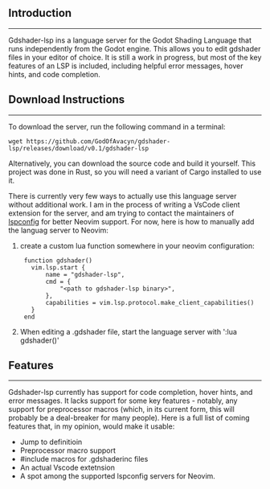 ## Introduction
---
Gdshader-lsp ins a language server for the Godot Shading Language that runs independently from the Godot engine. This allows you to edit gdshader files in your editor of choice. It is still a work in progress, but most of the key features of an LSP is included, including helpful error messages, hover hints, and code completion.
## Download Instructions
---
To download the server, run the following command in a terminal:
```
wget https://github.com/GodOfAvacyn/gdshader-lsp/releases/download/v0.1/gdshader-lsp
```
Alternatively, you can download the source code and build it yourself. This project was done in Rust, so you will need a variant of Cargo installed to use it.

There is currently very few ways to actually use this language server without additional work. I am in the process of writing a VsCode client extension for the server, and am trying to contact the maintainers of [lspconfig](https://github.com/neovim/nvim-lspconfig) for better Neovim support. For now, here is how to manually add the languag server to Neovim:
1. create a custom lua function somewhere in your neovim configuration:
   ```
    function gdshader()
      vim.lsp.start {
          name = "gdshader-lsp",
          cmd = {
              "<path to gdshader-lsp binary>",
          },
          capabilities = vim.lsp.protocol.make_client_capabilities()
      }
    end
   ```
2. When editing a .gdshader file, start the language server with ':lua gdshader()'

## Features
---
Gdshader-lsp currently has support for code completion, hover hints, and error messages. It lacks support for some key features - notably, any support for preprocessor macros (which, in its current form, this will probably be a deal-breaker for many people). Here is a full list of coming features that, in my opinion, would make it usable:
* Jump to definitioin
* Preprocessor macro support
* #include macros for .gdshaderinc files
* An actual Vscode extetnsion
* A spot among the supported lspconfig servers for Neovim.
